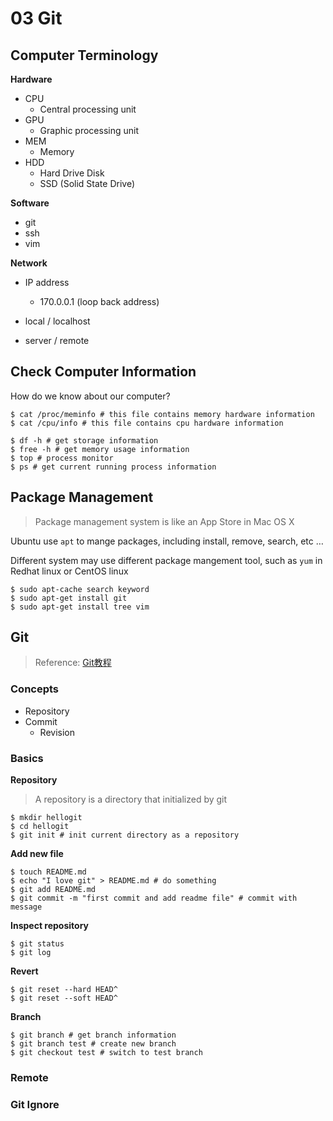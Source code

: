# 03 Git

## Computer Terminology

**Hardware**

* CPU
  * Central processing unit
* GPU
  * Graphic processing unit
* MEM
  * Memory
* HDD
  * Hard Drive Disk
  * SSD (Solid State Drive)

**Software**

* git
* ssh
* vim

**Network**

* IP address 
  * 170.0.0.1 (loop back address)


* local / localhost
* server / remote


## Check Computer Information

How do we know about our computer?

``` shell
$ cat /proc/meminfo # this file contains memory hardware information
$ cat /cpu/info # this file contains cpu hardware information

$ df -h # get storage information
$ free -h # get memory usage information
$ top # process monitor
$ ps # get current running process information
```

## Package Management

>  Package management system is like an App Store in Mac OS X

Ubuntu use `apt` to mange packages, including install, remove, search, etc …

Different system may use different package mangement tool, such as `yum` in Redhat linux or CentOS linux

``` shell
$ sudo apt-cache search keyword
$ sudo apt-get install git
$ sudo apt-get install tree vim
```

## Git

> Reference: [Git教程](http://www.liaoxuefeng.com/wiki/0013739516305929606dd18361248578c67b8067c8c017b000)

### Concepts

* Repository
* Commit
  * Revision

### Basics

**Repository**

> A repository is a directory that initialized by git

``` shell
$ mkdir hellogit
$ cd hellogit
$ git init # init current directory as a repository
```

**Add new file**

``` shell
$ touch README.md
$ echo "I love git" > README.md # do something
$ git add README.md
$ git commit -m "first commit and add readme file" # commit with message
```

**Inspect repository**

``` shell
$ git status
$ git log
```

**Revert**

``` shell
$ git reset --hard HEAD^
$ git reset --soft HEAD^
```

**Branch**

``` shell
$ git branch # get branch information
$ git branch test # create new branch
$ git checkout test # switch to test branch
```

### Remote



### Git Ignore